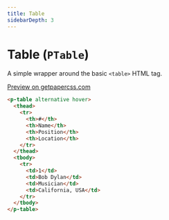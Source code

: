 ```yaml
---
title: Table
sidebarDepth: 3
---
```


# Table (`PTable`)

A simple wrapper around the basic `<table>` HTML tag.

[Preview on getpapercss.com](https://www.getpapercss.com/docs/content/tables/)

```html
<p-table alternative hover>
  <thead>
    <tr>
      <th>#</th>
      <th>Name</th>
      <th>Position</th>
      <th>Location</th>
    </tr>
  </thead>
  <tbody>
    <tr>
      <td>1</td>
      <td>Bob Dylan</td>
      <td>Musician</td>
      <td>California, USA</td>
    </tr>
  </tbody>
</p-table>
```

<prop-table :component="compRef"></prop-table>

<script>
import PTable from '../../../src/components/table/table.vue';

export default {
  data() {
    return {
      compRef: PTable,
    };
  },
}
</script>
